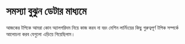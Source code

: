 # সমস্যা বুঝুন ডেটার মাধ্যমে

আজকের টপিকে আমরা কোন অ্যালগরিদম নিয়ে কাজ করব না বরং মেশিন লার্নিংয়ের কিছু গুরুত্বপূর্ণ টপিক সম্পর্কে আলোচনা করব যেগুলো এড়িয়ে গিয়েছিলাম।

